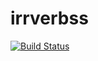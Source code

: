 # irrverbss
[![Build Status](https://travis-ci.org/texniig/irrverbss.svg?branch=master)](https://travis-ci.org/texniig/irrverbss)
